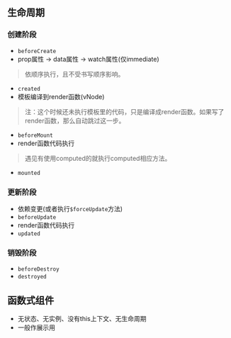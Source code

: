 ## 生命周期
### 创建阶段
- `beforeCreate`
- prop属性 -> data属性 -> watch属性(仅immediate)
> 依顺序执行，且不受书写顺序影响。
- `created`
- 模板编译到render函数(vNode)
> 注：这个时候还未执行模板里的代码，只是编译成render函数。如果写了render函数，那么自动跳过这一步。
- `beforeMount`
- render函数代码执行
> 遇见有使用computed的就执行computed相应方法。
- `mounted`

### 更新阶段
- 依赖变更(或者执行`$forceUpdate`方法)
- `beforeUpdate`
- render函数代码执行
- `updated`

### 销毁阶段
- `beforeDestroy`
- `destroyed`

## 函数式组件
- 无状态、无实例、没有this上下文、无生命周期
- 一般作展示用